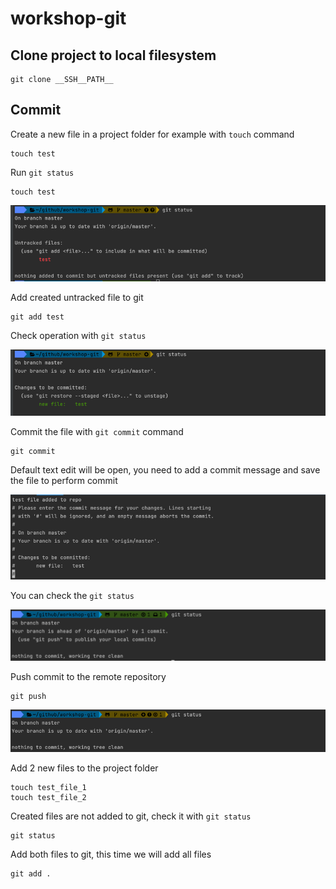 # workshop-git

## Clone project to local filesystem

```shell
git clone __SSH__PATH__ 
```

## Commit

Create a new file in a project folder for example with `touch` command

```shell
touch test
```

Run `git status` 

```shell
touch test
```

![img.png](_docs/images/part_1.png)

Add created untracked file to git

```shell
git add test
```

Check operation with `git status`

![img.png](_docs/images/part_2.png)

Commit the file with `git commit` command

```shell
git commit
```

Default text edit will be open, you need to add a commit message and save the file to perform commit

![img.png](_docs/images/part_3.png)

You can check the `git status`

![img.png](_docs/images/part_4.png)

Push commit to the remote repository

```shell
git push
```

![img.png](_docs/images/part_5.png)

Add 2 new files to the project folder

```shell
touch test_file_1
touch test_file_2
```

Created files are not added to git, check it with `git status`

```shell
git status                                                                                                                                     
```



Add both files to git, this time we will add all files 

```shell
git add .
```

